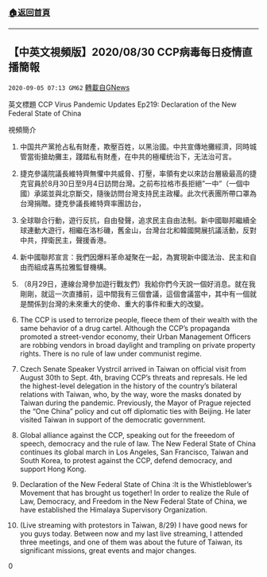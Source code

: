 ###  [:house:返回首頁](https://github.com/ourhimalayas/txt)
---

## 【中英文視頻版】2020/08/30 CCP病毒每日疫情直播簡報
`2020-09-05 07:13 GM62` [轉載自GNews](https://gnews.org/zh-hant/335030/)

英文標題 CCP Virus Pandemic Updates Ep219: Declaration of the New Federal State of China

視頻簡介

1. 中国共产黨抢占私有財產，欺壓百姓，以黑治國。中共宣傳地攤經濟，同時城管當街搶劫攤主，踐踏私有財產，在中共的極權统治下，无法治可言。
2. 捷克參議院議長維特齊無懼中共威脅、打壓，率領有史以來訪台層級最高的捷克官員於8月30日至9月4日訪問台灣。之前布拉格市長拒絕”一中”（一個中國）承諾並與北京斷交，隨後訪問台灣支持民主政權。此次代表團所帶口罩為台灣捐贈。捷克參議長維特齊率團訪台，
3. 全球聯合行動，遊行反抗，自由發聲，追求民主自由法制。新中國聯邦繼續全球連動大遊行，相繼在洛杉磯，舊金山，台灣台北和韓國開展抗議活動，反對中共，捍衛民主，聲援香港。
4. 新中國聯邦宣言：我們因爆料革命凝聚在一起，為實現新中國法治、民主和自由而組成喜馬拉雅監督機構。
5. （8月29日，連線台灣參加遊行戰友們）我給你們今天說一個好消息。就在我剛剛，就這一次直播前，這中間我有三個會議，這個會議當中，其中有一個就是關係到台灣的未來重大的使命、重大的事件和重大的改變。


1. The CCP is used to terrorize people, fleece them of their wealth with the same behavior of a drug cartel. Although the CCP’s propaganda promoted a street-vendor economy, their Urban Management Officers are robbing vendors in broad daylight and trampling on private property rights. There is no rule of law under communist regime.
2. Czech Senate Speaker Vystrcil arrived in Taiwan on official visit from August 30th to Sept. 4th, braving CCP’s threats and represals. He led the highest-level delegation in the history of the country’s bilateral relations with Taiwan, who, by the way, wore the masks donated by Taiwan during the pandemic. Previously, the Mayor of Prague rejected the “One China” policy and cut off diplomatic ties with Beijing. He later visited Taiwan in support of the democratic government.
3. Global alliance against the CCP, speaking out for the freeedom of speech, democracy and the rule of law. The New Federal State of China continues its global march in Los Angeles, San Francisco, Taiwan and South Korea, to protest against the CCP, defend democracy, and support Hong Kong.
4. Declaration of the New Federal State of China :It is the Whistleblower’s Movement that has brought us together! In order to realize the Rule of Law, Democracy, and Freedom in the New Federal State of China, we have established the Himalaya Supervisory Organization.
5. (Live streaming with protestors in Taiwan, 8/29) I have good news for you guys today. Between now and my last live streaming, I attended three meetings, and one of them was about the future of Taiwan, its significant missions, great events and major changes.


0
